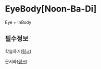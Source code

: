 # EyeBody[Noon-Ba-Di]
Eye + InBody

## 필수정보
학습하기([링크](https://github.com/EyeBody/EyeBody/wiki/%ED%95%99%EC%8A%B5))

문서화([링크](https://github.com/EyeBody/EyeBody/wiki/))
